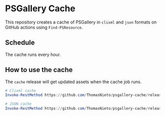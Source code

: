 # PSGallery Cache

This repository creates a cache of PSGallery in `clixml` and `json` formats
on GitHub actions using `Find-PSResource`.

## Schedule

The cache runs every hour.

## How to use the cache

The `cache` release will get updated assets when the cache job runs.

```powershell
# Clixml cache
Invoke-RestMethod https://github.com/ThomasNieto/psgallery-cache/releases/download/cache/psgallery-xml.zip -OutFile psgallery-xml.zip

# JSON cache
Invoke-RestMethod https://github.com/ThomasNieto/psgallery-cache/releases/download/cache/psgallery-json.zip -OutFile psgallery-json.zip
```
